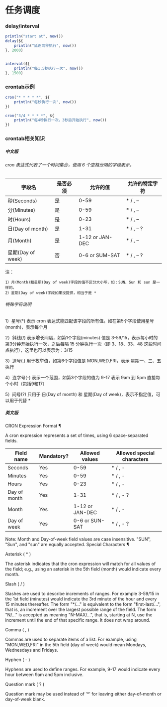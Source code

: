 # 任务调度

### delay/interval
```js
println("start at", now())
delay(${
    println("延迟两秒执行", now())
}, 2000)


interval(${
    println("每1.5秒执行一次", now())
}, 1500)
```


### crontab示例

```js
cron("* * * * *", ${
    println("每秒执行一次", now())
})

cron("3/4 * * * *", ${
    println("每4秒执行一次，3秒后开始执行", now())
})
```

### crontab相关知识

##### 中文版
###### cron 表达式代表了一个时间集合，使用 6 个空格分隔的字段表示。

字段名 |	是否必须 |	允许的值 |	允许的特定字符
----------   | ---------- | --------------  | --------------------------
秒(Seconds) |	是 |	0-59 |  * / , –
分(Minutes) |	是 |	0-59 |  * / , –
时(Hours) |	是 |	0-23 |  * / , –
日(Day of month) |	是 |	1-31 | * / , – ?
月(Month) |	是 |	1-12 or JAN-DEC | * / , –
星期(Day of week) |	否 |	0-6 or SUM-SAT | * / , – ?

注：  
```
1）月(Month)和星期(Day of week)字段的值不区分大小写，如：SUN、Sun 和 sun 是一样的。
2）星期(Day of week)字段如果没提供，相当于是 *
```

###### 特殊字符说明   
1）星号(*)
表示 cron 表达式能匹配该字段的所有值。如在第5个字段使用星号(month)，表示每个月

2）斜线(/)
表示增长间隔，如第1个字段(minutes) 值是 3-59/15，表示每小时的第3分钟开始执行一次，之后每隔 15 分钟执行一次（即 3、18、33、48 这些时间点执行），这里也可以表示为：3/15

3）逗号(,)
用于枚举值，如第6个字段值是 MON,WED,FRI，表示 星期一、三、五 执行

4）连字号(-)
表示一个范围，如第3个字段的值为 9-17 表示 9am 到 5pm 直接每个小时（包括9和17）

5）问号(?)
只用于 日(Day of month) 和 星期(Day of week)，表示不指定值，可以用于代替 *

##### 英文版
CRON Expression Format ¶

A cron expression represents a set of times, using 6 space-separated fields.

Field name   | Mandatory? | Allowed values  | Allowed special characters
----------   | ---------- | --------------  | --------------------------
Seconds      | Yes        | 0-59            | * / , -
Minutes      | Yes        | 0-59            | * / , -
Hours        | Yes        | 0-23            | * / , -
Day of month | Yes        | 1-31            | * / , - ?
Month        | Yes        | 1-12 or JAN-DEC | * / , -
Day of week  | Yes        | 0-6 or SUN-SAT  | * / , - ?

Note: Month and Day-of-week field values are case insensitive. "SUN", "Sun", and "sun" are equally accepted.
Special Characters ¶

Asterisk ( * )

The asterisk indicates that the cron expression will match for all values of the field; e.g., using an asterisk in the 5th field (month) would indicate every month.

Slash ( / )

Slashes are used to describe increments of ranges. For example 3-59/15 in the 1st field (minutes) would indicate the 3rd minute of the hour and every 15 minutes thereafter. The form "*\/..." is equivalent to the form "first-last/...", that is, an increment over the largest possible range of the field. The form "N/..." is accepted as meaning "N-MAX/...", that is, starting at N, use the increment until the end of that specific range. It does not wrap around.

Comma ( , )

Commas are used to separate items of a list. For example, using "MON,WED,FRI" in the 5th field (day of week) would mean Mondays, Wednesdays and Fridays.

Hyphen ( - )

Hyphens are used to define ranges. For example, 9-17 would indicate every hour between 9am and 5pm inclusive.

Question mark ( ? )

Question mark may be used instead of '*' for leaving either day-of-month or day-of-week blank. 

